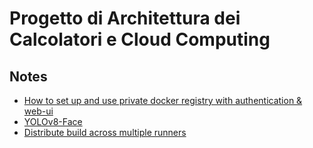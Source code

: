 # Progetto di Architettura dei Calcolatori e Cloud Computing

## Notes

- [How to set up and use private docker registry with authentication & web-ui](https://medium.com/@shubnimkar/how-to-set-up-and-use-private-docker-registry-with-authentication-web-ui-361ee39b2079)
- [YOLOv8-Face](https://github.com/Yusepp/YOLOv8-Face)
- [Distribute build across multiple runners](https://docs.docker.com/build/ci/github-actions/multi-platform/#distribute-build-across-multiple-runners)
